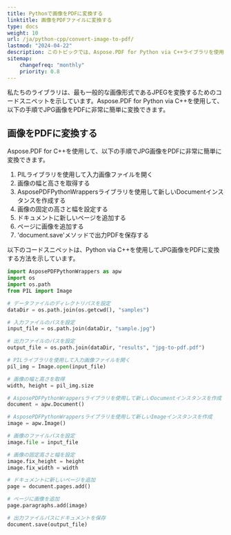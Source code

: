 ```yaml
---
title: Pythonで画像をPDFに変換する
linktitle: 画像をPDFファイルに変換する
type: docs
weight: 10
url: /ja/python-cpp/convert-image-to-pdf/
lastmod: "2024-04-22"
description: このトピックでは、Aspose.PDF for Python via C++ライブラリを使用して画像をPDFに変換する方法を示します。
sitemap:
    changefreq: "monthly"
    priority: 0.8
---
```


私たちのライブラリは、最も一般的な画像形式であるJPEGを変換するためのコードスニペットを示しています。Aspose.PDF for Python via C++を使用して、以下の手順でJPG画像をPDFに非常に簡単に変換できます。

## 画像をPDFに変換する

Aspose.PDF for C++を使用して、以下の手順でJPG画像をPDFに非常に簡単に変換できます。

1. PILライブラリを使用して入力画像ファイルを開く
1. 画像の幅と高さを取得する
1. AsposePDFPythonWrappersライブラリを使用して新しいDocumentインスタンスを作成する
1. 画像の固定の高さと幅を設定する
1. ドキュメントに新しいページを追加する
1. ページに画像を追加する
1. 'document.save'メソッドで出力PDFを保存する

以下のコードスニペットは、Python via C++を使用してJPG画像をPDFに変換する方法を示しています。

```python
import AsposePDFPythonWrappers as apw
import os
import os.path
from PIL import Image

# データファイルのディレクトリパスを設定
dataDir = os.path.join(os.getcwd(), "samples")

# 入力ファイルのパスを設定
input_file = os.path.join(dataDir, "sample.jpg")

# 出力ファイルのパスを設定
output_file = os.path.join(dataDir, "results", "jpg-to-pdf.pdf")

# PILライブラリを使用して入力画像ファイルを開く
pil_img = Image.open(input_file)

# 画像の幅と高さを取得
width, height = pil_img.size

# AsposePDFPythonWrappersライブラリを使用して新しいDocumentインスタンスを作成
document = apw.Document()

# AsposePDFPythonWrappersライブラリを使用して新しいImageインスタンスを作成
image = apw.Image()

# 画像のファイルパスを設定
image.file = input_file

# 画像の固定高さと幅を設定
image.fix_height = height
image.fix_width = width

# ドキュメントに新しいページを追加
page = document.pages.add()

# ページに画像を追加
page.paragraphs.add(image)

# 出力ファイルパスにドキュメントを保存
document.save(output_file)
```